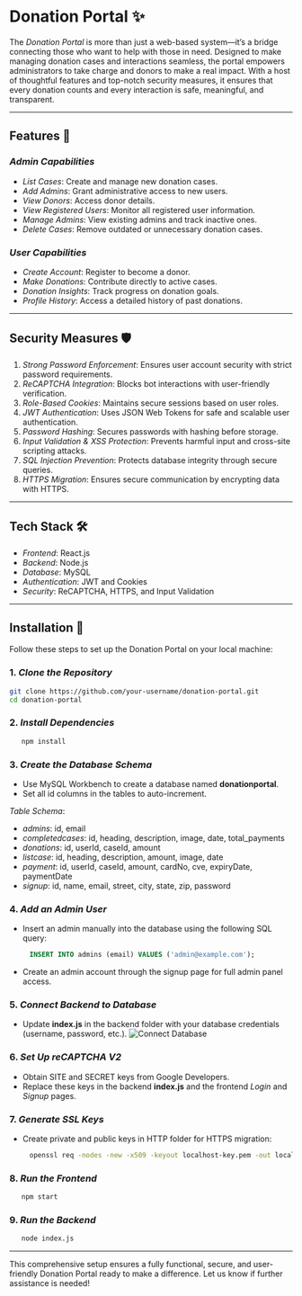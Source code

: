 # Donation Portal ✨

The *Donation Portal* is more than just a web-based system—it’s a bridge connecting those who want to help with those in need. Designed to make managing donation cases and interactions seamless, the portal empowers administrators to take charge and donors to make a real impact. With a host of thoughtful features and top-notch security measures, it ensures that every donation counts and every interaction is safe, meaningful, and transparent.

---

## Features 🚀

### *Admin Capabilities*
- *List Cases*: Create and manage new donation cases.  
- *Add Admins*: Grant administrative access to new users.  
- *View Donors*: Access donor details.  
- *View Registered Users*: Monitor all registered user information.  
- *Manage Admins*: View existing admins and track inactive ones.  
- *Delete Cases*: Remove outdated or unnecessary donation cases.  

### *User Capabilities*
- *Create Account*: Register to become a donor.  
- *Make Donations*: Contribute directly to active cases.  
- *Donation Insights*: Track progress on donation goals.  
- *Profile History*: Access a detailed history of past donations.  

---

## Security Measures 🛡

1. *Strong Password Enforcement*: Ensures user account security with strict password requirements.  
2. *ReCAPTCHA Integration*: Blocks bot interactions with user-friendly verification.  
3. *Role-Based Cookies*: Maintains secure sessions based on user roles.  
4. *JWT Authentication*: Uses JSON Web Tokens for safe and scalable user authentication.  
5. *Password Hashing*: Secures passwords with hashing before storage.  
6. *Input Validation & XSS Protection*: Prevents harmful input and cross-site scripting attacks.  
7. *SQL Injection Prevention*: Protects database integrity through secure queries.  
8. *HTTPS Migration*: Ensures secure communication by encrypting data with HTTPS.  

---

## Tech Stack 🛠

- *Frontend*: React.js  
- *Backend*: Node.js  
- *Database*: MySQL  
- *Authentication*: JWT and Cookies  
- *Security*: ReCAPTCHA, HTTPS, and Input Validation  

---

## Installation 🧐

Follow these steps to set up the Donation Portal on your local machine:  

### 1. *Clone the Repository*
   ```bash  
   git clone https://github.com/your-username/donation-portal.git  
   cd donation-portal  
   ```  

### 2. *Install Dependencies*  
```bash  
   npm install  
```   

### 3. *Create the Database Schema*  
   - Use MySQL Workbench to create a database named **donationportal**.  
   - Set all id columns in the tables to auto-increment.  

   *Table Schema*:  
   - *admins*: id, email  
   - *completedcases*: id, heading, description, image, date, total_payments  
   - *donations*: id, userId, caseId, amount  
   - *listcase*: id, heading, description, amount, image, date  
   - *payment*: id, userId, caseId, amount, cardNo, cve, expiryDate, paymentDate  
   - *signup*: id, name, email, street, city, state, zip, password  

### 4. *Add an Admin User*  
   - Insert an admin manually into the database using the following SQL query:  
``` sql  
     INSERT INTO admins (email) VALUES ('admin@example.com');  
```     
   - Create an admin account through the signup page for full admin panel access.  

### 5. *Connect Backend to Database*  
   - Update **index.js** in the backend folder with your database credentials (username, password, etc.).
     ![Connect Database](https://github.com/GlassesMan01/DonationPortal-Website/tree/main/Images/Connect%20Backend%20to%20Database.png)


### 6. *Set Up reCAPTCHA V2*  
   - Obtain SITE and SECRET keys from Google Developers.  
   - Replace these keys in the backend **index.js** and the frontend *Login* and *Signup* pages.  

### 7. *Generate SSL Keys*  
   - Create private and public keys in HTTP folder for HTTPS migration:  
```bash  
     openssl req -nodes -new -x509 -keyout localhost-key.pem -out localhost.pem -days 365  
```   

### 8. *Run the Frontend*  
    
```bash  
   npm start  
```        

### 9. *Run the Backend*  
  
```bash  
   node index.js  
```     

---

This comprehensive setup ensures a fully functional, secure, and user-friendly Donation Portal ready to make a difference. Let us know if further assistance is needed!
